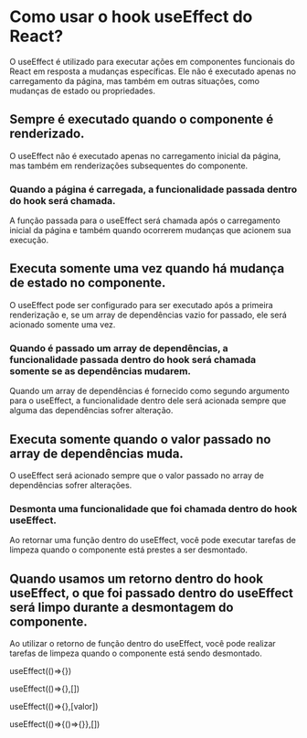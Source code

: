 # Como usar o hook useEffect do React?
O useEffect é utilizado para executar ações em componentes funcionais do React em resposta a mudanças específicas. Ele não é executado apenas no carregamento da página, mas também em outras situações, como mudanças de estado ou propriedades.

## Sempre é executado quando o componente é renderizado.
O useEffect não é executado apenas no carregamento inicial da página, mas também em renderizações subsequentes do componente.

### Quando a página é carregada, a funcionalidade passada dentro do hook será chamada.
A função passada para o useEffect será chamada após o carregamento inicial da página e também quando ocorrerem mudanças que acionem sua execução.

## Executa somente uma vez quando há mudança de estado no componente.
O useEffect pode ser configurado para ser executado após a primeira renderização e, se um array de dependências vazio for passado, ele será acionado somente uma vez.

### Quando é passado um array de dependências, a funcionalidade passada dentro do hook será chamada somente se as dependências mudarem.
Quando um array de dependências é fornecido como segundo argumento para o useEffect, a funcionalidade dentro dele será acionada sempre que alguma das dependências sofrer alteração.

## Executa somente quando o valor passado no array de dependências muda.
O useEffect será acionado sempre que o valor passado no array de dependências sofrer alterações.

### Desmonta uma funcionalidade que foi chamada dentro do hook useEffect.
Ao retornar uma função dentro do useEffect, você pode executar tarefas de limpeza quando o componente está prestes a ser desmontado.

## Quando usamos um retorno dentro do hook useEffect, o que foi passado dentro do useEffect será limpo durante a desmontagem do componente.
Ao utilizar o retorno de função dentro do useEffect, você pode realizar tarefas de limpeza quando o componente está sendo desmontado.

useEffect(()=>{})


useEffect(()=>{},[])


useEffect(()=>{},[valor])


useEffect(()=>{()=>{}},[])